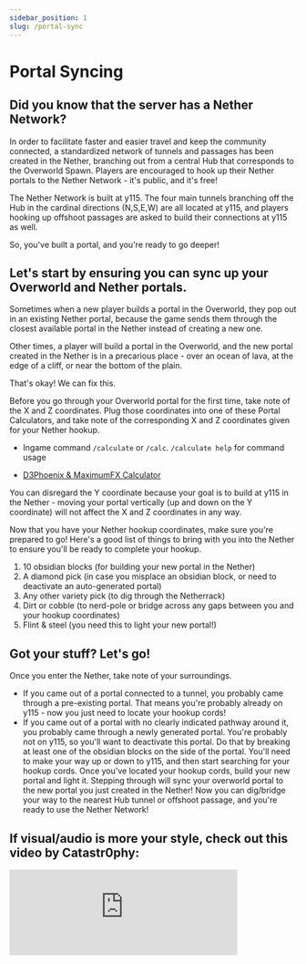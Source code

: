 ```yaml
---
sidebar_position: 1
slug: /portal-sync
---
```


# Portal Syncing

## Did you know that the server has a Nether Network?

In order to facilitate faster and easier travel and keep the community connected, a standardized network of tunnels and passages has been created in the Nether, branching out from a central Hub that corresponds to the Overworld Spawn. Players are encouraged to hook up their Nether portals to the Nether Network - it's public, and it's free!

The Nether Network is built at y115. The four main tunnels branching off the Hub in the cardinal directions (N,S,E,W) are all located at y115, and players hooking up offshoot passages are asked to build their connections at y115 as well.

So, you've built a portal, and you're ready to go deeper!

## Let's start by ensuring you can sync up your Overworld and Nether portals.

Sometimes when a new player builds a portal in the Overworld, they pop out in an existing Nether portal, because the game sends them through the closest available portal in the Nether instead of creating a new one.

Other times, a player will build a portal in the Overworld, and the new portal created in the Nether is in a precarious place - over an ocean of lava, at the edge of a cliff, or near the bottom of the plain.

That's okay! We can fix this.

Before you go through your Overworld portal for the first time, take note of the X and Z coordinates. Plug those coordinates into one of these Portal Calculators, and take note of the corresponding X and Z coordinates given for your Nether hookup.

- Ingame command `/calculate` or `/calc`. `/calculate help` for command usage

- [D3Phoenix & MaximumFX Calculator](https://maximumfx.nl/portal/en/)

You can disregard the Y coordinate because your goal is to build at y115 in the Nether - moving your portal vertically (up and down on the Y coordinate) will not affect the X and Z coordinates in any way.

Now that you have your Nether hookup coordinates, make sure you're prepared to go! Here's a good list of things to bring with you into the Nether to ensure you'll be ready to complete your hookup.

1. 10 obsidian blocks (for building your new portal in the Nether)
2. A diamond pick (in case you misplace an obsidian block, or need to deactivate an auto-generated portal)
3. Any other variety pick (to dig through the Netherrack)
4. Dirt or cobble (to nerd-pole or bridge across any gaps between you and your hookup coordinates)
5. Flint & steel (you need this to light your new portal!)
   
## Got your stuff? Let's go!

Once you enter the Nether, take note of your surroundings.

- If you came out of a portal connected to a tunnel, you probably came through a pre-existing portal. That means you're probably already on y115 - now you just need to locate your hookup cords!
- If you came out of a portal with no clearly indicated pathway around it, you probably came through a newly generated portal. You're probably not on y115, so you'll want to deactivate this portal. Do that by breaking at least one of the obsidian blocks on the side of the portal. You'll need to make your way up or down to y115, and then start searching for your hookup cords.
Once you've located your hookup cords, build your new portal and light it. Stepping through will sync your overworld portal to the new portal you just created in the Nether! Now you can dig/bridge your way to the nearest Hub tunnel or offshoot passage, and you're ready to use the Nether Network!

## If visual/audio is more your style, check out this video by Catastr0phy:

<iframe width="400" src="https://www.youtube.com/watch?v=tvESU9TFLf0" frameborder="0" allow="accelerometer; encrypted-media; gyroscope; picture-in-picture" allowfullscreen></iframe>